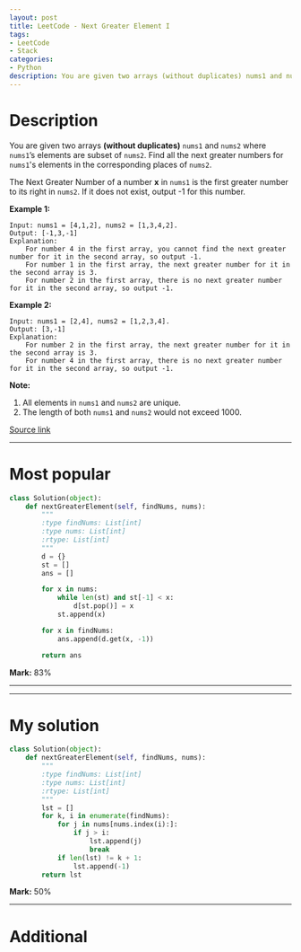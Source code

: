 ```yaml
---
layout: post
title: LeetCode - Next Greater Element I
tags:
- LeetCode
- Stack
categories:
- Python
description: You are given two arrays (without duplicates) nums1 and nums2 where nums1’s elements are subset of nums2. Find all the next greater numbers for nums1's elements in the corresponding places of nums2.The Next Greater Number of a number x in nums1 is the first greater number to its right in nums2. If it does not exist, output -1 for this number.
---
```



# Description
You are given two arrays **(without duplicates)** `nums1` and `nums2` where `nums1`’s elements are subset of `nums2`. Find all the next greater numbers for `nums1`'s elements in the corresponding places of `nums2`.

The Next Greater Number of a number **x** in `nums1` is the first greater number to its right in `nums2`. If it does not exist, output -1 for this number.

**Example 1:**

```
Input: nums1 = [4,1,2], nums2 = [1,3,4,2].
Output: [-1,3,-1]
Explanation:
    For number 4 in the first array, you cannot find the next greater number for it in the second array, so output -1.
    For number 1 in the first array, the next greater number for it in the second array is 3.
    For number 2 in the first array, there is no next greater number for it in the second array, so output -1.
```

**Example 2:**

```
Input: nums1 = [2,4], nums2 = [1,2,3,4].
Output: [3,-1]
Explanation:
    For number 2 in the first array, the next greater number for it in the second array is 3.
    For number 4 in the first array, there is no next greater number for it in the second array, so output -1.
```

**Note:**
1. All elements in `nums1` and `nums2` are unique.
2. The length of both `nums1` and `nums2` would not exceed 1000.

[Source link](https://leetcode.com/problems/next-greater-element-i/#/description)

__________

# Most popular

```python
class Solution(object):
    def nextGreaterElement(self, findNums, nums):
        """
        :type findNums: List[int]
        :type nums: List[int]
        :rtype: List[int]
        """
        d = {}
        st = []
        ans = []

        for x in nums:
            while len(st) and st[-1] < x:
                d[st.pop()] = x
            st.append(x)

        for x in findNums:
            ans.append(d.get(x, -1))

        return ans

```

**Mark:** 83%

__________

__________

# My solution

```python
class Solution(object):
    def nextGreaterElement(self, findNums, nums):
        """
        :type findNums: List[int]
        :type nums: List[int]
        :rtype: List[int]
        """
        lst = []
        for k, i in enumerate(findNums):
            for j in nums[nums.index(i):]:
                if j > i:
                    lst.append(j)
                    break
            if len(lst) != k + 1:
                lst.append(-1)
        return lst

```

**Mark:** 50%

__________
# Additional
